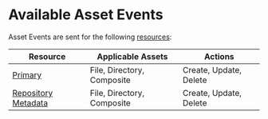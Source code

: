 # Available Asset Events

Asset Events are sent for the following [resources](asset-events-glossary.md#resource):

| Resource                                                                                                   | Applicable Assets          | Actions                |
| ---------------------------------------------------------------------------------------------------------- | -------------------------- | ---------------------- |
| [Primary](asset-events-glossary.md#primary-resource)                 | File, Directory, Composite | Create, Update, Delete |
| [Repository Metadata](asset-events-glossary.md#repository-metadata-resource) | File, Directory, Composite | Create, Update, Delete |
